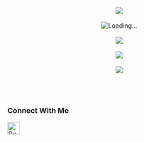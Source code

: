 <!--
**rn0x/rn0x** is a ✨ _special_ ✨ repository because its `README.md` (this file) appears on your GitHub profile.

Here are some ideas to get you started:

- 🔭 I’m currently working on ...
- 🌱 I’m currently learning ...
- 👯 I’m looking to collaborate on ...
- 🤔 I’m looking for help with ...
- 💬 Ask me about ...
- 📫 How to reach me: ...
- 😄 Pronouns: ...
- ⚡ Fun fact: ...
-->

<p align="center">
  <img src="https://readme-typing-svg.herokuapp.com?color=%23A4834D&lines=Hey+%F0%9F%91%8B%2C+I%60m+rn0x+....!;Nice+to+see+you+..."/><br><br>
  <img align="center" src = "https://profile-counter.glitch.me/rn0x/count.svg" alt ="Loading..."> <br><br>
  <img align="center" src = "https://activity-graph.herokuapp.com/graph?username=rn0x"> <br><br>
  <img align="center" src = "https://github-readme-stats.vercel.app/api/top-langs/?username=rn0x&theme=light&hide_langs_below=1"> <br><br>
  <img align="center" src = "https://github-readme-streak-stats.herokuapp.com/?user=rn0x&"> <br><br><br><br>
  
</p>

### Connect With Me

[<img align="center" alt="Ryan Almalki | Gmail" width="28px" src="https://www.vectorlogo.zone/logos/telegram/telegram-tile.svg" />][telegram]


[telegram]: https://t.me/binattia
